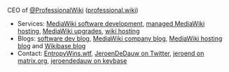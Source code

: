 CEO of [@ProfessionalWiki] ([professional.wiki])

* Services: [MediaWiki software development], [managed MediaWiki hosting], [MediaWiki upgrades], [wiki hosting]
* Blogs: [software dev blog], [MediaWiki company blog], [MediaWiki hosting blog] and [Wikibase blog]
* Contact: [EntropyWins.wtf], [JeroenDeDauw on Twitter], [jeroend on matrix.org], [jeroendedauw on keybase]

[professional.wiki]: https://professional.wiki
[managed MediaWiki hosting]: https://pro.wiki
[software dev blog]: https://entropywins.wtf/blog/
[MediaWiki company blog]: https://professional.wiki/en/blog/
[MediaWiki hosting blog]: https://www.pro.wiki/blog/
[Wikibase blog]: https://wikibase.consulting/blog/
[MediaWiki upgrades]: https://professional.wiki/
[wiki hosting]: https://pro.wiki
[MediaWiki software development]: https://professional.wiki/en/mediawiki-development
[EntropyWins.wtf]: https://EntropyWins.wtf
[JeroenDeDauw on Twitter]: https://twitter.com/JeroenDeDauw
[jeroend on matrix.org]: https://matrix.to/#/@jeroend:matrix.org
[@ProfessionalWiki]: https://github.com/ProfessionalWiki/
[jeroendedauw on keybase]: https://keybase.io/jeroendedauw
